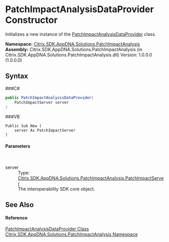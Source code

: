 # PatchImpactAnalysisDataProvider Constructor 
 

Initializes a new instance of the <a href="T_Citrix_SDK_AppDNA_Solutions_PatchImpactAnalysis_PatchImpactAnalysisDataProvider">PatchImpactAnalysisDataProvider</a> class.

**Namespace:**&nbsp;<a href="N_Citrix_SDK_AppDNA_Solutions_PatchImpactAnalysis">Citrix.SDK.AppDNA.Solutions.PatchImpactAnalysis</a><br />**Assembly:**&nbsp;Citrix.SDK.AppDNA.Solutions.PatchImpactAnalysis (in Citrix.SDK.AppDNA.Solutions.PatchImpactAnalysis.dll) Version: 1.0.0.0 (1.0.0.0)

## Syntax

###C#
```csharp
public PatchImpactAnalysisDataProvider(
	PatchImpactServer server
)
```

###VB
```vbnet
Public Sub New ( 
	server As PatchImpactServer
)
```


#### Parameters
&nbsp;<dl><dt>server</dt><dd>Type: <a href="T_Citrix_SDK_AppDNA_Solutions_PatchImpactAnalysis_PatchImpactServer">Citrix.SDK.AppDNA.Solutions.PatchImpactAnalysis.PatchImpactServer</a><br />The interoperability SDK core object.</dd></dl>

## See Also


#### Reference
<a href="T_Citrix_SDK_AppDNA_Solutions_PatchImpactAnalysis_PatchImpactAnalysisDataProvider">PatchImpactAnalysisDataProvider Class</a><br /><a href="N_Citrix_SDK_AppDNA_Solutions_PatchImpactAnalysis">Citrix.SDK.AppDNA.Solutions.PatchImpactAnalysis Namespace</a><br />